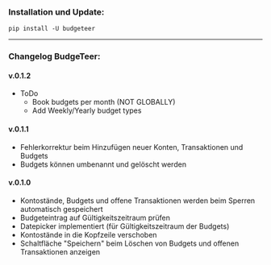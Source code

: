 ### Installation und Update:

`pip install -U budgeteer`

---

### Changelog BudgeTeer:

#### v.0.1.2
- ToDo
  - Book budgets per month (NOT GLOBALLY)
  - Add Weekly/Yearly budget types

#### v.0.1.1
- Fehlerkorrektur beim Hinzufügen neuer Konten, Transaktionen und Budgets
- Budgets können umbenannt und gelöscht werden

#### v.0.1.0
- Kontostände, Budgets und offene Transaktionen werden beim Sperren automatisch gespeichert
- Budgeteintrag auf Gültigkeitszeitraum prüfen
- Datepicker implementiert (für Gültigkeitszeitraum der Budgets)
- Kontostände in die Kopfzeile verschoben
- Schaltfläche "Speichern" beim Löschen von Budgets und offenen Transaktionen anzeigen
